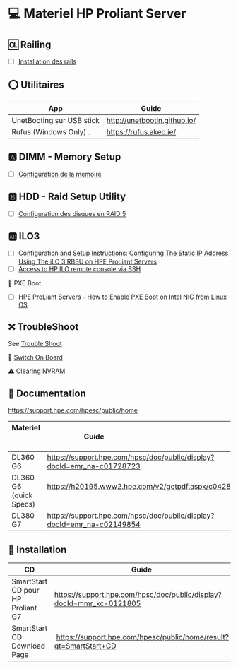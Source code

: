 
# :computer: Materiel HP Proliant Server

## :cl: Railing

- [ ] [Installation des rails](https://www.youtube.com/watch?v=MTtL-yPS_4I)


## :o: Utilitaires
| App                               | Guide                                                         |
|-----------------------------------|---------------------------------------------------------------|
|  UnetBooting sur USB stick        | http://unetbootin.github.io/                                  |
|  Rufus (Windows Only) .           | https://rufus.akeo.ie/                                        |

## :a: DIMM - Memory Setup
 
- [ ] [Configuration de la memoire](DIMM) 


## :b: HDD - Raid Setup Utility
 
- [ ] [Configuration des disques en RAID 5](RAID) 

## :ab: ILO3

- [ ] [Configuration and Setup Instructions: Configuring The Static IP Address Using The iLO 3 RBSU on HPE ProLiant Servers](https://support.hpe.com/hpesc/public/docDisplay?docId=mmr_kc-0103121)
- [ ] [Access to HP ILO remote console via SSH](https://wysotsky.info/access-to-hp-ilo-remote-console-via-ssh)

:magnet: PXE Boot

- [ ] [HPE ProLiant Servers - How to Enable PXE Boot on Intel NIC from Linux OS](https://support.hpe.com/hpesc/public/docDisplay?docId=mmr_kc-0125810)

## :x: TroubleShoot

See [Trouble Shoot](TroubleShoot.md) 

:round_pushpin: [Switch On Board](https://support.hpe.com/hpesc/public/docDisplay?docId=c02206928&docLocale=en_US)

:warning: [Clearing NVRAM](https://www.running-system.com/how-to-clear-or-reset-a-hp-server-gen9-nvram-using-system-maintenance-switch-on-the-system-board)


## :closed_book: Documentation

https://support.hpe.com/hpesc/public/home

| Materiel                | Guide                                                                  |LG|
|-------------------------|------------------------------------------------------------------------|--|
| DL360 G6                | https://support.hpe.com/hpsc/doc/public/display?docId=emr_na-c01728723 |FR|
| DL360 G6 (quick Specs)  | https://h20195.www2.hpe.com/v2/getpdf.aspx/c04284365.pdf               |EN|
| DL380 G7                | https://support.hpe.com/hpsc/doc/public/display?docId=emr_na-c02149854 |EN|




## :open_book: Installation

| CD                                | Guide                                                         |
|-----------------------------------|---------------------------------------------------------------|
| SmartStart CD pour HP Proliant G7 | https://support.hpe.com/hpsc/doc/public/display?docId=mmr_kc-0121805 |
| SmartStart CD Download Page       |  https://support.hpe.com/hpesc/public/home/result?qt=SmartStart+CD   |

